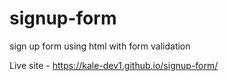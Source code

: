 # signup-form
sign up form using html with form validation 

Live site - https://kale-dev1.github.io/signup-form/

